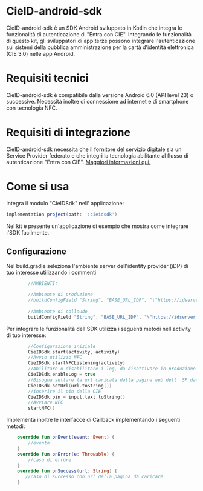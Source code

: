# CieID-android-sdk

CieID-android-sdk è un SDK Android sviluppato in Kotlin che integra le funzionalità di autenticazione di "Entra con CIE". Integrando le funzionalità di questo kit, gli sviluppatori di app terze possono integrare l'autenticazione sui sistemi della pubblica amministrazione per la cartà d'identità elettronica (CIE 3.0) nelle app Android.

# Requisiti tecnici

CieID-android-sdk è compatibile dalla versione Android 6.0 (API level 23) o successive. Necessità inoltre di connessione ad internet e di smartphone con tecnologia NFC.

# Requisiti di integrazione

CieID-android-sdk necessita che il fornitore del servizio digitale sia un Service Provider federato e che integri la tecnologia abilitante al flusso di autenticazione "Entra con CIE". [Maggiori informazioni qui.](https://www.cartaidentita.interno.gov.it/CIE3.0-ManualeSP.pdf "Manuale SP")

# Come si usa

Integra il modulo "CieIDSdk" nell' applicazione:

```gradle
implementation project(path: ':cieidsdk')
```
Nel kit è presente un'applicazione di esempio che mostra come integrare l'SDK facilmente.

Configurazione
--------

Nel build.gradle seleziona l'ambiente server dell'identity provider (iDP) di tuo interesse utilizzando i commenti
```gradle
        //AMBIENTI:

        //Ambiente di produzione
        //buildConfigField "String", "BASE_URL_IDP", "\"https://idserver.servizicie.interno.gov.it/idp/\""
	    
        //Ambiente di collaudo
        buildConfigField "String", "BASE_URL_IDP", "\"https://idserver.servizicie.interno.gov.it:8443/idp/\""
```
Per integrare le funzionalità dell'SDK utilizza i seguenti metodi nell'activity di tuo interesse:
```kotlin
		//Configurazione iniziale
		CieIDSdk.start(activity, activity)
		//Avvio utilizzo NFC
		CieIDSdk.startNFCListening(activity)
		//Abilitare o disabilitare i log, da disattivare in produzione
		CieIDSdk.enableLog = true
		//Bisogna settare la url caricata dalla pagina web dell' SP dalla webview su /OpenApp
		CieIDSdk.setUrl(url.toString())
		//inserire il pin della CIE
		CieIDSdk.pin = input.text.toString()
		//Avviare NFC
		startNFC()
```
Implementa inoltre le interfacce di Callback implementando i seguenti metodi:
```kotlin
    override fun onEvent(event: Event) {
	 	//evento 
    }
    override fun onError(e: Throwable) {
		//caso di errore
    }
    override fun onSuccess(url: String) {
       //caso di successo con url della pagina da caricare
    }
```

